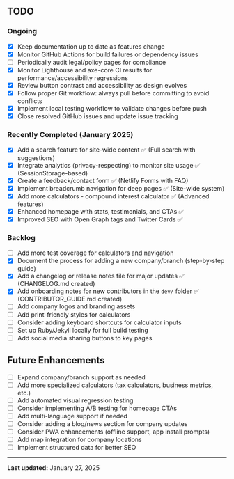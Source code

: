 ## TODO

### Ongoing

- [x] Keep documentation up to date as features change
- [x] Monitor GitHub Actions for build failures or dependency issues
- [ ] Periodically audit legal/policy pages for compliance
- [x] Monitor Lighthouse and axe-core CI results for performance/accessibility
      regressions
- [x] Review button contrast and accessibility as design evolves
- [x] Follow proper Git workflow: always pull before committing to avoid
      conflicts
- [x] Implement local testing workflow to validate changes before push
- [x] Close resolved GitHub issues and update issue tracking

### Recently Completed (January 2025)

- [x] Add a search feature for site-wide content ✅ (Full search with
      suggestions)
- [x] Integrate analytics (privacy-respecting) to monitor site usage ✅
      (SessionStorage-based)
- [x] Create a feedback/contact form ✅ (Netlify Forms with FAQ)
- [x] Implement breadcrumb navigation for deep pages ✅ (Site-wide system)
- [x] Add more calculators - compound interest calculator ✅ (Advanced features)
- [x] Enhanced homepage with stats, testimonials, and CTAs ✅
- [x] Improved SEO with Open Graph tags and Twitter Cards ✅

### Backlog

- [ ] Add more test coverage for calculators and navigation
- [x] Document the process for adding a new company/branch (step-by-step guide)
- [x] Add a changelog or release notes file for major updates ✅ (CHANGELOG.md
      created)
- [x] Add onboarding notes for new contributors in the `dev/` folder ✅
      (CONTRIBUTOR_GUIDE.md created)
- [ ] Add company logos and branding assets
- [ ] Add print-friendly styles for calculators
- [ ] Consider adding keyboard shortcuts for calculator inputs
- [ ] Set up Ruby/Jekyll locally for full build testing
- [ ] Add social media sharing buttons to key pages

## Future Enhancements

- [ ] Expand company/branch support as needed
- [ ] Add more specialized calculators (tax calculators, business metrics, etc.)
- [ ] Add automated visual regression testing
- [ ] Consider implementing A/B testing for homepage CTAs
- [ ] Add multi-language support if needed
- [ ] Consider adding a blog/news section for company updates
- [ ] Consider PWA enhancements (offline support, app install prompts)
- [ ] Add map integration for company locations
- [ ] Implement structured data for better SEO

---

**Last updated:** January 27, 2025
